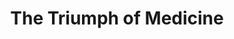 ---
title: The Triumph of Medicine 
year: 1926
opening_date: 1926-04-13
closing_date: 1926-04-14
layout: productions
featured_image: 
image_caption:
image_credit:
playbill:
category:
Theatre: Theatre Jacksonville
cast:
  Mariette: Aline Chase
  Dr. Knock: E.S. Beauchamp-Nobbs
  Scipion: Edith Bond Waas
  Lady in Violet: Ella Macklin
  M. Mousquet: Emil Zvirin
  Second Lad: Eric Parkes
  John : Fred Kemp
  Town Crier: Gordon McCauley
  Dr. Parpalaid: H.A. Schiff
  First Lad: Harry Lewis
  Woman in Black: June Ruggles
  Mme. Parpalaid: Merrydelle Hoyt
  Mme. Remy: Rose Baldwin
  Mr. Bernard: W.P. Douglas
crew:
  Director: Tracy L'Engle
  Lighting: Martha Race
  Set Design: Merrydelle Hoyt
  Costumes:
    - Gertrude F. Jacobi
    - Merrydelle Hoyt
  Set construction:
  - Anne C. Lalor
  - Carolyn Marsh
  - Charlotte Bowden Perry  
understudies:
orchestra:
external_links:
---